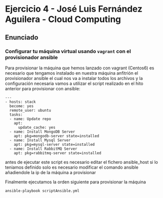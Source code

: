 # Ejercicio 4 - José Luis Fernández Aguilera - Cloud Computing
## Enunciado
### Configurar tu máquina virtual usando `vagrant` con el provisionador ansible


Para provisionar la máquina que hemos lanzado con vagrant (Centos6) es necesario que tengamos instalado en nuestra máquina anfitrión el provisionador ansible el cual nos va a instalar todos los archivos y la configuración necesaria vamos a utilizar el script realizado en el hito anterior para provisionar con ansible:


```
---
- hosts: stack
  become: yes
  remote_user: ubuntu
  tasks:
  - name: Update repo
    apt: 
      update_cache: yes
  - name: Install MongoDB Server
    apt: pkg=mongodb-server state=installed
  - name: Install Mysql Server
    apt: pkg=mysql-server state=installed
  - name: Install RabbitMQ Server
    apt: pkg=rabbitmq-server state=installed

```

antes de ejecutar este script es necesario editar el fichero ansible_host si lo teniamos definido solo es necesario modificar el comando ansible añadiendole la ip de la máquina a provisionar

Finalmente ejecutamos la orden siguiente para provisionar la máquina
```
ansible-playbook scriptAnsible.yml
```
